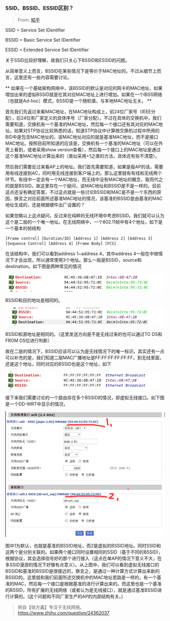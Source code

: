 ### SSID、BSSID、ESSID区别？

> From: [知乎](https://www.zhihu.com/question/24362037)

SSID = Service Set IDentifier

BSSID = Basic Service Set IDentifier

ESSID = Extended Service Set IDentifier

关于SSID比较好理解，故我们只关心下BSSID和ESSID的问题。

从简单意义上而言，BSSID在某些情况下是等价于MAC地址的。不过从细节上而言，这里还有一些内容需要讨论。

** 如果在一个基础架构网络中，该BSSID的默认是对应的网卡的MAC地址，如果增加出来的虚拟BSSID就是在其对应MAC地址上进行增加。如果在一个IBSS网络（也就是Ad-hoc）模式，BSSID是一个随机值，与本地MAC地址无关。 **

首先我们先返过来看MAC地址，在MAC地址构成上，前24位厂家号（IEEE分配），后24位有厂家定义的具体序号（厂家分配）。不过在具体的交换机中，我们需要知道，交换机有一个基准的MAC地址，然后每一个接口还有其对应的MAC地址。如果对STP协议比较熟悉的话，知道STP协议中计算根交换机过程中所用的BID中是包含MAC地址的，该MAC地址对应的就是基准MAC地址，而不是接口MAC地址。按照目前所知道的应该是，交换机有一个基准的MAC地址（可以在外壳上看到，或者采用show version查看），然后每一个接口上的MAC地址是通过这个基准MAC地址计算出来的（类似采用+1之类的方法，具体还有些不清楚）。

然后我们需要反过来看AP上的地址。我们首先需要知道，如果是瘦AP的话，需要用有线连接到AC，同时用无线连接到客户端上的。那么这里就有有线和无线两个环节。有线中一定会有一个MAC地址，而无线中没有MAC地址的概念，取而代之的就是BSSID。故这里存在一个疑问，该MAC地址和BSSID是不是一样的。目前这点还没有确定答案，不过这点就是一些讨论BSSID和MAC是不是一个东西的原因，换言之对应前面所述基准MAC地址的情况，该基准的BSSID是由基准的MAC地址生成的，还是根据硬件出厂设置的？

如果忽略以上这点疑问，反过来在纯粹的无线环境中考虑BSSID。我们就可以认为这个是二层的一个唯一地址。在无线网络中，一个802.11帧中有4个地址，如下是一个基本的帧结构

```
[Frame control] [Duration/ID] [Address 1] [Address 2] [Address 3] [Sequence Control] [Address 4] [Frame Body] [FCS]
```

在该结构中，我们可以看到address 1~address 4，其中address 4一般在中继情况下才会出现，所以通常使用3个地址。那么一般是BSSID，source和destination。如下图是两种常见的情况

<img alt="BSSID和目的地址是相同的" src="imgs/BSSID_same_with_source.png" />

BSSID和目的地址是相同的。

<img alt="BSSID和源地址是相同的" src="imgs/BSSID_same_with_destination.png" />

BSSID和源地址是相同的。（这里发送方向是不是无线过来的也可以通过TO DS和FROM DS位进行判断）

故在二层的情况下，BSSID应该可以认为是无线情况下的唯一标识。其实还有一点可以补充的是，我们知道二层MAC广播地址是FF:FF:FF:FF:FF:FF，到无线里面，还是这个地址，同时对应的BSSID也是这个地址，如下

<img alt="broadcast" src="imgs/broadcast.png" />

接下来我们需要讨论的一个路由存在多个BSSID的情况，即虚拟无线接口。如下图是一个DD-WRT中显示的情况，

<img alt="虚拟无线接口" src="imgs/multi_ssid.png" />

图中1为默认，也就是基准的BSSID地址，而2是虚拟的BSSID地址。同时SSID和这两个是分别关联的。如果两个接口同时设置相同的SSID（基于不同的BSSID)，根据协议，其会选择信号好的那个进行接入（这点在单AP的情况下意义不大，在多SSID漫游的情况下好像有点意义）。从上图中，我们可以看到虚拟无线接口的BSSID和基准的BSSID是很接近的，换言之，是通过一种计算方式计算出来新的BSSID的。这里就和我们前面所述交换机中的MAC地址思路是一样的，有一个基准的MAC，然后每一个接口是根据基准的进行计算出来的。而这里也是一个基准的BSSID，所有扩展的无线网络（或者认为是无线接口），就是通过基准BSSID进行计算的。(这个问题和不同厂家生产的AP的内部结构有关。)

> 转自【徐方鑫】专注于无线网络。
> https://www.zhihu.com/question/24362037